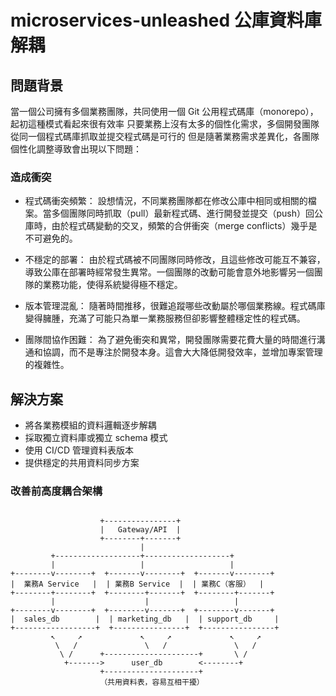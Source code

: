 # microservices-unleashed 公庫資料庫解耦
## 問題背景

當一個公司擁有多個業務團隊，共同使用一個 Git 公用程式碼庫（monorepo），起初這種模式看起來很有效率
只要業務上沒有太多的個性化需求，多個開發團隊從同一個程式碼庫抓取並提交程式碼是可行的
但是隨著業務需求差異化，各團隊個性化調整導致會出現以下問題：

### 造成衝突
- 程式碼衝突頻繁： 設想情況，不同業務團隊都在修改公庫中相同或相關的檔案。當多個團隊同時抓取（pull）最新程式碼、進行開發並提交（push）回公庫時，由於程式碼變動的交叉，頻繁的合併衝突（merge conflicts）幾乎是不可避免的。

- 不穩定的部署： 由於程式碼被不同團隊同時修改，且這些修改可能互不兼容，導致公庫在部署時經常發生異常。一個團隊的改動可能會意外地影響另一個團隊的業務功能，使得系統變得極不穩定。

- 版本管理混亂： 隨著時間推移，很難追蹤哪些改動屬於哪個業務線。程式碼庫變得臃腫，充滿了可能只為單一業務服務但卻影響整體穩定性的程式碼。

- 團隊間協作困難： 為了避免衝突和異常，開發團隊需要花費大量的時間進行溝通和協調，而不是專注於開發本身。這會大大降低開發效率，並增加專案管理的複雜性。

## 解決方案
- 將各業務模組的資料邏輯逐步解耦
- 採取獨立資料庫或獨立 schema 模式
- 使用 CI/CD 管理資料表版本
- 提供穩定的共用資料同步方案

### 改善前高度耦合架構
<pre><code>
                    +----------------+
                    |   Gateway/API  |
                    +--------+-------+
                             |
         +-------------------+-------------------+
         |                   |                   |
+--------v--------+  +-------v--------+  +-------v--------+
|  業務A Service   |  | 業務B Service  |  | 業務C（客服）  |
+--------+--------+  +--------+-------+  +--------+-------+
         |                    |                   |
+--------v--------+  +--------v-------+  +--------v-------+
|  sales_db        |  | marketing_db   |  | support_db     |
+------------------+  +----------------+  +----------------+
         ↖     ↗             ↖     ↗             ↖     ↗
          \   /               \   /               \   /
           \ /      +---------------------+       \ /
            +------->      user_db        <--------+
                    +---------------------+
                    （共用資料表，容易互相干擾）
<pre><code>
